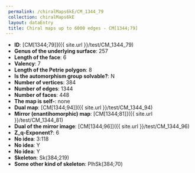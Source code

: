 ```yaml
--- 
 permalink: /chiralMaps6kE/CM_1344_79 
 collection: chiralMaps6kE
 layout: dataEntry
 title: Chiral maps up to 6000 edges - CM[1344;79]
---
```


- **ID**: [CM[1344;79]]({{ site.url }}/test/CM_1344_79)
- **Genus of the underlying surface**: 257
- **Length of the face**: 6
- **Valency**: 7
- **Length of the Petrie polygon**: 8
- **Is the automorphism group solvable?**: N
- **Number of vertices**: 384
- **Number of edges**: 1344
- **Number of faces**: 448
- **The map is self-**: none
- **Dual map**: [CM[1344;94]]({{ site.url }}/test/CM_1344_94)
- **Mirror (enantihomorphic) map**: [CM[1344;81]]({{ site.url }}/test/CM_1344_81)
- **Dual of the mirror image**: [CM[1344;96]]({{ site.url }}/test/CM_1344_96)
- **Z_q-Exponent?**: 6
- **No idea**:  3:118
- **No idea**: Y
- **No idea**: Y
- **Skeleton**: Sk(384;219)
- **Some other kind of skeleton**: PlhSk(384;70)
